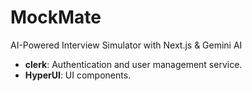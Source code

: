 # MockMate
AI-Powered Interview Simulator with Next.js &amp; Gemini AI
- **clerk**: Authentication and user management service.
- **HyperUI**: UI components.
